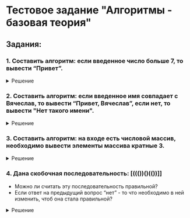 # Тестовое задание "Алгоритмы - базовая теория"

## Задания:

### 1. Составить алгоритм: если введенное число больше 7, то вывести “Привет”.

<details>
  <summary>Решение</summary>
  
  ```
  package org.example;

import java.util.Scanner;

public class TaskN1 {
    public static void main(String[] args) {
        Scanner scan = new Scanner(System.in);
        System.out.println("Введите число: ");
        int number = scan.nextInt();
        if (number > 7) {
            System.out.println("Привет");
        }
    }
}
  ```
</details>

### 2. Составить алгоритм: если введенное имя совпадает с Вячеслав, то вывести “Привет, Вячеслав”, если нет, то вывести "Нет такого имени".

<details>
  <summary>Решение</summary>
  
  ```
  package org.example;

import java.util.Scanner;

public class TaskN2 {
    public static void main(String[] args) {
        Scanner scan = new Scanner(System.in);
        System.out.println("Введите имя: ");
        String name = scan.nextLine();
        if (name.equals("Вячеслав")) {
            System.out.println("Привет, Вячеслав");
        } else {
            System.out.println("Нет такого имени");
        }
    }
}
  ```
</details>

### 3. Составить алгоритм: на входе есть числовой массив, необходимо вывести элементы массива кратные 3.

<details>
  <summary>Решение</summary>
  
https://github.com/DmitriyRonMan/Kolesnikov_Java/blob/a39182ada9be782386ec2812e5800a29dcec51f4/src/main/java/org/example/TaskN3.java#L1-L22
  
</details>

### 4. Дана скобочная последовательность: [((())()(())]]
- Можно ли считать эту последовательность правильной?
- Если ответ на предыдущий вопрос “нет” - то что необходимо в ней изменить, чтоб она стала правильной?


<details>
  <summary>Решение</summary>
  
```  
  
Эта последовательность является не правильной, так как не для каждой пары скобок есть своя открывающая и закрывающая скобка.
Правильный вариант [((())()(()))].
  
```
  
</details>

